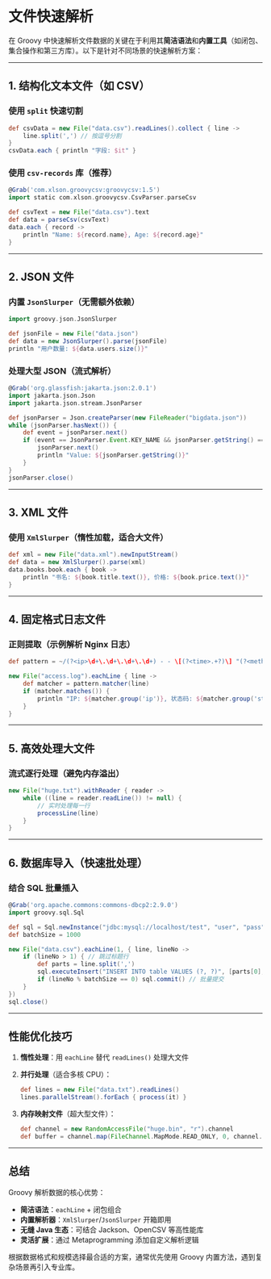 # 文件快速解析

在 Groovy 中快速解析文件数据的关键在于利用其**简洁语法**和**内置工具**（如闭包、集合操作和第三方库）。以下是针对不同场景的快速解析方案：

---

## **1. 结构化文本文件（如 CSV）**

### 使用 `split` 快速切割

```groovy
def csvData = new File("data.csv").readLines().collect { line ->
    line.split(',') // 按逗号分割
}
csvData.each { println "字段: $it" }
```

### 使用 `csv-records` 库（推荐）

```groovy
@Grab('com.xlson.groovycsv:groovycsv:1.5')
import static com.xlson.groovycsv.CsvParser.parseCsv

def csvText = new File("data.csv").text
def data = parseCsv(csvText)
data.each { record ->
    println "Name: ${record.name}, Age: ${record.age}"
}
```

---

## **2. JSON 文件**

### 内置 `JsonSlurper`（无需额外依赖）

```groovy
import groovy.json.JsonSlurper

def jsonFile = new File("data.json")
def data = new JsonSlurper().parse(jsonFile)
println "用户数量: ${data.users.size()}"
```

### 处理大型 JSON（流式解析）

```groovy
@Grab('org.glassfish:jakarta.json:2.0.1')
import jakarta.json.Json
import jakarta.json.stream.JsonParser

def jsonParser = Json.createParser(new FileReader("bigdata.json"))
while (jsonParser.hasNext()) {
    def event = jsonParser.next()
    if (event == JsonParser.Event.KEY_NAME && jsonParser.getString() == "key") {
        jsonParser.next()
        println "Value: ${jsonParser.getString()}"
    }
}
jsonParser.close()
```

---

## **3. XML 文件**

### 使用 `XmlSlurper`（惰性加载，适合大文件）

```groovy
def xml = new File("data.xml").newInputStream()
def data = new XmlSlurper().parse(xml)
data.books.book.each { book ->
    println "书名: ${book.title.text()}, 价格: ${book.price.text()}"
}
```

---

## **4. 固定格式日志文件**

### 正则提取（示例解析 Nginx 日志）

```groovy
def pattern = ~/(?<ip>\d+\.\d+\.\d+\.\d+) - - \[(?<time>.+?)\] "(?<method>\w+) (?<url>.+?) HTTP\/\d\.\d" (?<status>\d+) (?<size>\d+)/

new File("access.log").eachLine { line ->
    def matcher = pattern.matcher(line)
    if (matcher.matches()) {
        println "IP: ${matcher.group('ip')}, 状态码: ${matcher.group('status')}"
    }
}
```

---

## **5. 高效处理大文件**

### 流式逐行处理（避免内存溢出）

```groovy
new File("huge.txt").withReader { reader ->
    while ((line = reader.readLine()) != null) {
        // 实时处理每一行
        processLine(line)
    }
}
```

---

## **6. 数据库导入（快速批处理）**

### 结合 SQL 批量插入

```groovy
@Grab('org.apache.commons:commons-dbcp2:2.9.0')
import groovy.sql.Sql

def sql = Sql.newInstance("jdbc:mysql://localhost/test", "user", "pass", "com.mysql.cj.jdbc.Driver")
def batchSize = 1000

new File("data.csv").eachLine(1, { line, lineNo ->
    if (lineNo > 1) { // 跳过标题行
        def parts = line.split(',')
        sql.executeInsert("INSERT INTO table VALUES (?, ?)", [parts[0], parts[1]])
        if (lineNo % batchSize == 0) sql.commit() // 批量提交
    }
})
sql.close()
```

---

## **性能优化技巧**

1. **惰性处理**：用 `eachLine` 替代 `readLines()` 处理大文件
2. **并行处理**（适合多核 CPU）：

   ```groovy
   def lines = new File("data.txt").readLines()
   lines.parallelStream().forEach { process(it) }
   ```

3. **内存映射文件**（超大型文件）：

   ```groovy
   def channel = new RandomAccessFile("huge.bin", "r").channel
   def buffer = channel.map(FileChannel.MapMode.READ_ONLY, 0, channel.size())
   ```

---

## **总结**

Groovy 解析数据的核心优势：

- **简洁语法**：`eachLine` + 闭包组合
- **内置解析器**：`XmlSlurper`/`JsonSlurper` 开箱即用
- **无缝 Java 生态**：可结合 Jackson、OpenCSV 等高性能库
- **灵活扩展**：通过 Metaprogramming 添加自定义解析逻辑

根据数据格式和规模选择最合适的方案，通常优先使用 Groovy 内置方法，遇到复杂场景再引入专业库。
